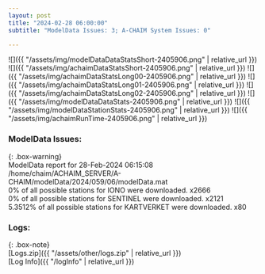 ```yaml
---
layout: post
title: "2024-02-28 06:00:00"
subtitle: "ModelData Issues: 3; A-CHAIM System Issues: 0"

---
```


![]({{ "/assets/img/modelDataDataStatsShort-2405906.png" | relative_url }})
![]({{ "/assets/img/achaimDataStatsShort-2405906.png" | relative_url }})
![]({{ "/assets/img/achaimDataStatsLong00-2405906.png" | relative_url }})
![]({{ "/assets/img/achaimDataStatsLong01-2405906.png" | relative_url }})
![]({{ "/assets/img/achaimDataStatsLong02-2405906.png" | relative_url }})
![]({{ "/assets/img/modelDataDataStats-2405906.png" | relative_url }})
![]({{ "/assets/img/modelDataStationStats-2405906.png" | relative_url }})
![]({{ "/assets/img/achaimRunTime-2405906.png" | relative_url }})


### ModelData Issues:  
  
{: .box-warning}  
 ModelData report for 28-Feb-2024 06:15:08   
 /home/chaim/ACHAIM_SERVER/A-CHAIM/modelData/2024/059/06/modelData.mat   
 0% of all possible stations for IONO were downloaded. x2666   
 0% of all possible stations for SENTINEL were downloaded. x2121   
 5.3512% of all possible stations for KARTVERKET were downloaded. x80   
  


### Logs:  
  
{: .box-note}  
[Logs.zip]({{ "/assets/other/logs.zip" | relative_url }})  
[Log Info]({{ "/logInfo" | relative_url }})  
